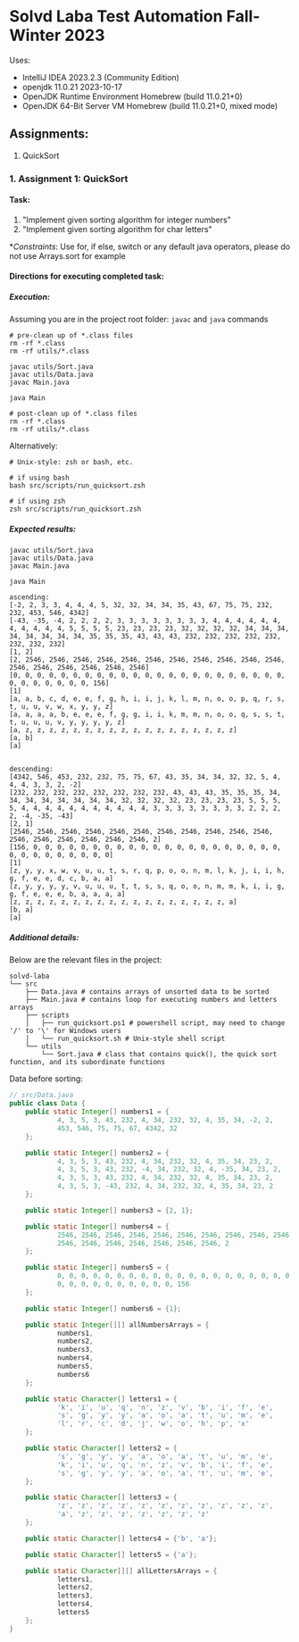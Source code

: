 # Solvd Laba Test Automation Fall-Winter 2023

Uses:

- IntelliJ IDEA 2023.2.3 (Community Edition)
- openjdk 11.0.21 2023-10-17
- OpenJDK Runtime Environment Homebrew (build 11.0.21+0)
- OpenJDK 64-Bit Server VM Homebrew (build 11.0.21+0, mixed mode)

## Assignments:

1. QuickSort

### 1. Assignment 1: QuickSort

#### Task:

1. "Implement given sorting algorithm for integer numbers"
2. "Implement given sorting algorithm for char letters"

*_Constraints_: Use for, if else, switch or any default java operators, please do not use
Arrays.sort for example

#### Directions for executing completed task:

##### Execution:

Assuming you are in the project root folder: `javac` and `java` commands

```shell
# pre-clean up of *.class files
rm -rf *.class
rm -rf utils/*.class

javac utils/Sort.java
javac utils/Data.java
javac Main.java

java Main

# post-clean up of *.class files
rm -rf *.class
rm -rf utils/*.class

```

Alternatively:

```shell
# Unix-style: zsh or bash, etc.

# if using bash
bash src/scripts/run_quicksort.zsh

# if using zsh
zsh src/scripts/run_quicksort.zsh
```

##### Expected results:

```shell
javac utils/Sort.java
javac utils/Data.java
javac Main.java

java Main

ascending:
[-2, 2, 3, 3, 4, 4, 4, 5, 32, 32, 34, 34, 35, 43, 67, 75, 75, 232, 232, 453, 546, 4342]
[-43, -35, -4, 2, 2, 2, 2, 3, 3, 3, 3, 3, 3, 3, 3, 4, 4, 4, 4, 4, 4, 4, 4, 4, 4, 4, 5, 5, 5, 5, 23, 23, 23, 23, 32, 32, 32, 32, 34, 34, 34, 34, 34, 34, 34, 34, 35, 35, 35, 43, 43, 43, 232, 232, 232, 232, 232, 232, 232, 232]
[1, 2]
[2, 2546, 2546, 2546, 2546, 2546, 2546, 2546, 2546, 2546, 2546, 2546, 2546, 2546, 2546, 2546, 2546, 2546]
[0, 0, 0, 0, 0, 0, 0, 0, 0, 0, 0, 0, 0, 0, 0, 0, 0, 0, 0, 0, 0, 0, 0, 0, 0, 0, 0, 0, 0, 0, 156]
[1]
[a, a, b, c, d, e, e, f, g, h, i, i, j, k, l, m, n, o, o, p, q, r, s, t, u, u, v, w, x, y, y, z]
[a, a, a, a, b, e, e, e, f, g, g, i, i, k, m, m, n, o, o, q, s, s, t, t, u, u, u, v, y, y, y, y, z]
[a, z, z, z, z, z, z, z, z, z, z, z, z, z, z, z, z, z, z]
[a, b]
[a]


descending:
[4342, 546, 453, 232, 232, 75, 75, 67, 43, 35, 34, 34, 32, 32, 5, 4, 4, 4, 3, 3, 2, -2]
[232, 232, 232, 232, 232, 232, 232, 232, 43, 43, 43, 35, 35, 35, 34, 34, 34, 34, 34, 34, 34, 34, 32, 32, 32, 32, 23, 23, 23, 23, 5, 5, 5, 5, 4, 4, 4, 4, 4, 4, 4, 4, 4, 4, 4, 3, 3, 3, 3, 3, 3, 3, 3, 2, 2, 2, 2, -4, -35, -43]
[2, 1]
[2546, 2546, 2546, 2546, 2546, 2546, 2546, 2546, 2546, 2546, 2546, 2546, 2546, 2546, 2546, 2546, 2546, 2]
[156, 0, 0, 0, 0, 0, 0, 0, 0, 0, 0, 0, 0, 0, 0, 0, 0, 0, 0, 0, 0, 0, 0, 0, 0, 0, 0, 0, 0, 0, 0]
[1]
[z, y, y, x, w, v, u, u, t, s, r, q, p, o, o, n, m, l, k, j, i, i, h, g, f, e, e, d, c, b, a, a]
[z, y, y, y, y, v, u, u, u, t, t, s, s, q, o, o, n, m, m, k, i, i, g, g, f, e, e, e, b, a, a, a, a]
[z, z, z, z, z, z, z, z, z, z, z, z, z, z, z, z, z, z, a]
[b, a]
[a]
```

##### Additional details:

Below are the relevant files in the project:

```
solvd-laba
└── src
    ├── Data.java # contains arrays of unsorted data to be sorted
    ├── Main.java # contains loop for executing numbers and letters arrays
    ├── scripts
    │   ├── run_quicksort.ps1 # powershell script, may need to change '/' to '\' for Windows users
    │   └── run_quicksort.sh # Unix-style shell script
    └── utils
        └── Sort.java # class that contains quick(), the quick sort function, and its subordinate functions

```

Data before sorting:

```java
// src/Data.java
public class Data {
    public static Integer[] numbers1 = {
            4, 3, 5, 3, 43, 232, 4, 34, 232, 32, 4, 35, 34, -2, 2,
            453, 546, 75, 75, 67, 4342, 32
    };

    public static Integer[] numbers2 = {
            4, 3, 5, 3, 43, 232, 4, 34, 232, 32, 4, 35, 34, 23, 2,
            4, 3, 5, 3, 43, 232, -4, 34, 232, 32, 4, -35, 34, 23, 2,
            4, 3, 5, 3, 43, 232, 4, 34, 232, 32, 4, 35, 34, 23, 2,
            4, 3, 5, 3, -43, 232, 4, 34, 232, 32, 4, 35, 34, 23, 2
    };

    public static Integer[] numbers3 = {2, 1};

    public static Integer[] numbers4 = {
            2546, 2546, 2546, 2546, 2546, 2546, 2546, 2546, 2546, 2546,
            2546, 2546, 2546, 2546, 2546, 2546, 2546, 2
    };

    public static Integer[] numbers5 = {
            0, 0, 0, 0, 0, 0, 0, 0, 0, 0, 0, 0, 0, 0, 0, 0, 0, 0, 0, 0,
            0, 0, 0, 0, 0, 0, 0, 0, 0, 0, 156
    };

    public static Integer[] numbers6 = {1};

    public static Integer[][] allNumbersArrays = {
            numbers1,
            numbers2,
            numbers3,
            numbers4,
            numbers5,
            numbers6
    };

    public static Character[] letters1 = {
            'k', 'i', 'u', 'q', 'n', 'z', 'v', 'b', 'i', 'f', 'e',
            's', 'g', 'y', 'y', 'a', 'o', 'a', 't', 'u', 'm', 'e',
            'l', 'r', 'c', 'd', 'j', 'w', 'o', 'h', 'p', 'x'
    };

    public static Character[] letters2 = {
            's', 'g', 'y', 'y', 'a', 'o', 'a', 't', 'u', 'm', 'e',
            'k', 'i', 'u', 'q', 'n', 'z', 'v', 'b', 'i', 'f', 'e',
            's', 'g', 'y', 'y', 'a', 'o', 'a', 't', 'u', 'm', 'e',
    };

    public static Character[] letters3 = {
            'z', 'z', 'z', 'z', 'z', 'z', 'z', 'z', 'z', 'z', 'z',
            'a', 'z', 'z', 'z', 'z', 'z', 'z', 'z'
    };

    public static Character[] letters4 = {'b', 'a'};

    public static Character[] letters5 = {'a'};

    public static Character[][] allLettersArrays = {
            letters1,
            letters2,
            letters3,
            letters4,
            letters5
    };
}

```
